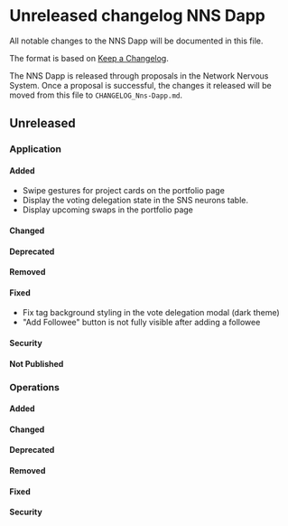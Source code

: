 # Unreleased changelog NNS Dapp

All notable changes to the NNS Dapp will be documented in this file.

The format is based on [Keep a Changelog](https://keepachangelog.com/en/1.0.0/).

The NNS Dapp is released through proposals in the Network Nervous System. Once a
proposal is successful, the changes it released will be moved from this file to
`CHANGELOG_Nns-Dapp.md`.

## Unreleased

### Application

#### Added

- Swipe gestures for project cards on the portfolio page
- Display the voting delegation state in the SNS neurons table.
- Display upcoming swaps in the portfolio page

#### Changed

#### Deprecated

#### Removed

#### Fixed

- Fix tag background styling in the vote delegation modal (dark theme)
- "Add Followee" button is not fully visible after adding a followee

#### Security

#### Not Published

### Operations

#### Added

#### Changed

#### Deprecated

#### Removed

#### Fixed

#### Security
